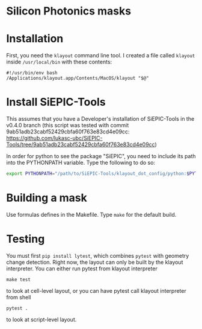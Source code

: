 # Silicon Photonics masks

# Installation

First, you need the `klayout` command line tool. I created a file called `klayout` inside `/usr/local/bin` with these contents:

```
#!/usr/bin/env bash
/Applications/klayout.app/Contents/MacOS/klayout "$@"
```

# Install SiEPIC-Tools

This assumes that you have a Developer's installation of SiEPIC-Tools in the v0.4.0 branch (this script was tested with commit 9ab51adb23cabf52429cbfa60f763e83cd4e09cc: https://github.com/lukasc-ubc/SiEPIC-Tools/tree/9ab51adb23cabf52429cbfa60f763e83cd4e09cc)

In order for python to see the package "SiEPIC", you need to include its path into the PYTHONPATH variable. Type the following to do so:

```bash
export PYTHONPATH="/path/to/SiEPIC-Tools/klayout_dot_config/python:$PYTHONPATH"
```

# Building a mask

Use formulas defines in the Makefile. Type `make` for the default build.


# Testing

You must first `pip install lytest`, which combines `pytest` with geometry change detection. Right now, the layout can only be built by the klayout interpreter. You can either run pytest from klayout interpreter

```shell
make test
```

to look at cell-level layout, or you can have pytest call klayout interpreter from shell

```shell
pytest .
```

to look at script-level layout.
